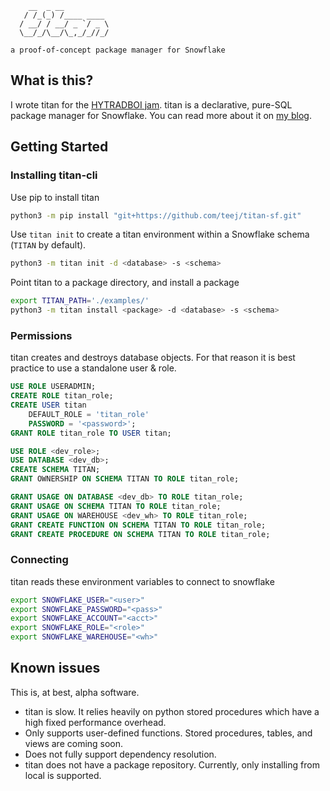 ```
    __  _ __          
   / /_(_) /____ ____ 
  / __/ / __/ _ `/ _ \
  \__/_/\__/\_,_/_//_/
   
a proof-of-concept package manager for Snowflake
```

## What is this?

I wrote titan for the [HYTRADBOI jam](https://www.hytradboi.com/jam). titan is a declarative, pure-SQL package manager for Snowflake. You can read more about it on [my blog](https://teej.ghost.io/titan-a-package-manager-for-snowflake/).

## Getting Started

### Installing titan-cli

Use pip to install titan

```sh
python3 -m pip install "git+https://github.com/teej/titan-sf.git"
```

Use `titan init` to create a titan environment within a Snowflake schema (`TITAN` by default). 

```sh
python3 -m titan init -d <database> -s <schema>
```

Point titan to a package directory, and install a package

```sh
export TITAN_PATH='./examples/'
python3 -m titan install <package> -d <database> -s <schema>
```

### Permissions

titan creates and destroys database objects. For that reason it is best practice to use a standalone user & role.

```SQL
USE ROLE USERADMIN;
CREATE ROLE titan_role;
CREATE USER titan
    DEFAULT_ROLE = 'titan_role'
    PASSWORD = '<password>';
GRANT ROLE titan_role TO USER titan;

USE ROLE <dev_role>;
USE DATABASE <dev_db>;
CREATE SCHEMA TITAN;
GRANT OWNERSHIP ON SCHEMA TITAN TO ROLE titan_role;

GRANT USAGE ON DATABASE <dev_db> TO ROLE titan_role;
GRANT USAGE ON SCHEMA TITAN TO ROLE titan_role;
GRANT USAGE ON WAREHOUSE <dev_wh> TO ROLE titan_role;
GRANT CREATE FUNCTION ON SCHEMA TITAN TO ROLE titan_role;
GRANT CREATE PROCEDURE ON SCHEMA TITAN TO ROLE titan_role;
```

### Connecting

titan reads these environment variables to connect to snowflake

```sh
export SNOWFLAKE_USER="<user>"
export SNOWFLAKE_PASSWORD="<pass>"
export SNOWFLAKE_ACCOUNT="<acct>"
export SNOWFLAKE_ROLE="<role>"
export SNOWFLAKE_WAREHOUSE="<wh>"
```

## Known issues

This is, at best, alpha software.

- titan is slow. It relies heavily on python stored procedures which have a high fixed performance overhead.
- Only supports user-defined functions. Stored procedures, tables, and views are coming soon.
- Does not fully support dependency resolution.
- titan does not have a package repository. Currently, only installing from local is supported.

